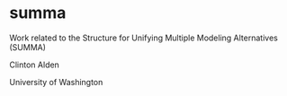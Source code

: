 # summa

Work related to the Structure for Unifying Multiple Modeling Alternatives (SUMMA) 

Clinton Alden

University of Washington

